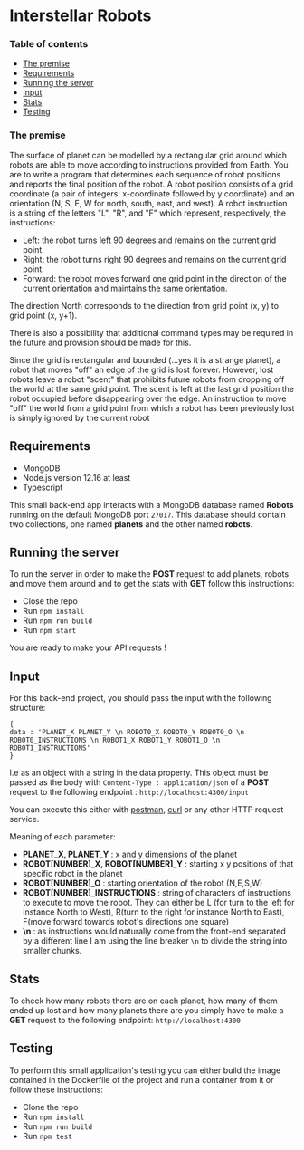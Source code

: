 # Interstellar Robots

### Table of contents

- [The premise](#The-premise)
- [Requirements](#Requirements)
- [Running the server](#Running-the-server)
- [Input](#Input)
- [Stats](#Stats)
- [Testing](#Testing)

### The premise

The surface of planet can be modelled by a rectangular grid around which robots are able to move according to instructions provided from Earth. You are to write a program that determines each sequence of robot positions and reports the final position of the robot.
A robot position consists of a grid coordinate (a pair of integers: x-coordinate followed by y coordinate) and an orientation (N, S, E, W for north, south, east, and west). A robot instruction is a string of the letters "L", "R", and "F" which represent, respectively, the instructions:
- Left: the robot turns left 90 degrees and remains on the current grid point.
- Right: the robot turns right 90 degrees and remains on the current grid point.
- Forward: the robot moves forward one grid point in the direction of the current orientation and maintains the same orientation.

The direction North corresponds to the direction from grid point (x, y) to grid point (x, y+1).

There is also a possibility that additional command types may be required in the future and provision should be made for this.

Since the grid is rectangular and bounded (...yes it is a strange planet), a robot that moves "off" an edge of the grid is lost forever. However, lost robots leave a robot "scent" that prohibits future robots from dropping off the world at the same grid point. The scent is left at the last grid position the robot occupied before disappearing over the edge. An instruction to move "off" the world  from a grid point from which a robot has been previously lost is simply ignored by the current robot

## Requirements

- MongoDB
- Node.js version 12.16 at least
- Typescript

This small back-end app interacts with a MongoDB database named **Robots** running on the default MongoDB port ```27017```. This database should contain two collections, one named **planets** and the other named **robots**.

## Running the server
To run the server in order to make the **POST** request to add planets, robots and move them around and to get the stats with **GET** follow this instructions: 
- Close the repo
- Run ```npm install```
- Run ```npm run build```
- Run ```npm start```

You are ready to make your API requests !

## Input

For this back-end project, you should pass the input with the following structure: 
```
{
data : 'PLANET_X PLANET_Y \n ROBOT0_X ROBOT0_Y ROBOT0_O \n ROBOT0_INSTRUCTIONS \n ROBOT1_X ROBOT1_Y ROBOT1_O \n ROBOT1_INSTRUCTIONS'
}
```

I.e as an object with a string in the data property. This object must be passed as the body with ```Content-Type : application/json``` of a **POST** request to the following endpoint : ```http://localhost:4300/input```

You can execute this either with [postman](https://www.postman.com/), [curl](https://curl.se/) or any other HTTP request service. 

Meaning of each parameter: 
- **PLANET_X, PLANET_Y** : x and y dimensions of the planet
- **ROBOT[NUMBER]_X, ROBOT[NUMBER]_Y** : starting x y positions of that specific robot in the planet
- **ROBOT[NUMBER]_O** : starting orientation of the robot (N,E,S,W)
- **ROBOT[NUMBER]_INSTRUCTIONS** : string of characters of instructions to execute to move the robot. They can either be L (for turn to the left for instance North to West), R(turn to the right for instance North to East), F(move forward towards robot's directions one square)
- **\n** : as instructions would naturally come from the front-end separated by a different line I am using the line breaker ```\n``` to divide the string into smaller chunks.

## Stats

To check how many robots there are on each planet, how many of them ended up lost and how many planets there are you simply have to make a **GET** request to the following endpoint: ```http://localhost:4300```

## Testing

To perform this small application's testing you can either build the image contained in the Dockerfile of the project and run a container from it or follow these instructions: 
- Clone the repo
- Run ```npm install```
- Run ```npm run build```
- Run ```npm test```
